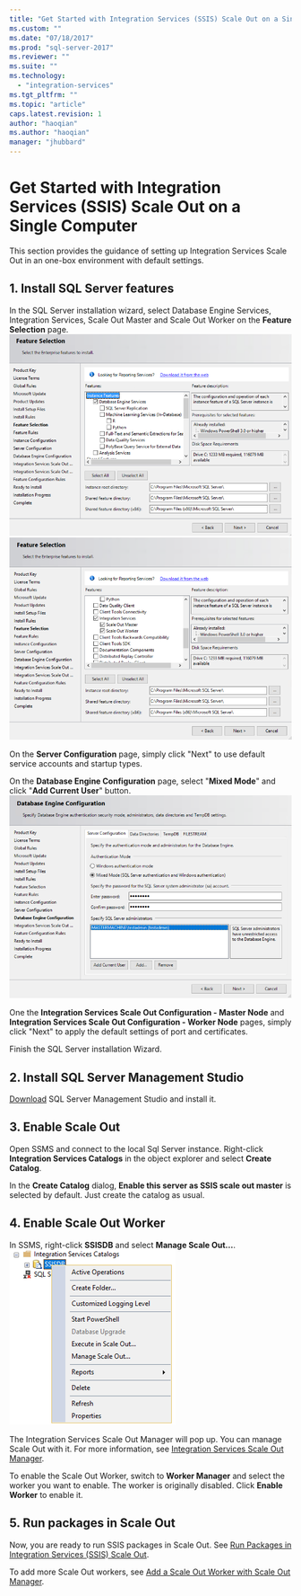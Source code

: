 ```yaml
---
title: "Get Started with Integration Services (SSIS) Scale Out on a Single Computer| Microsoft Docs"
ms.custom: ""
ms.date: "07/18/2017"
ms.prod: "sql-server-2017"
ms.reviewer: ""
ms.suite: ""
ms.technology: 
  - "integration-services"
ms.tgt_pltfrm: ""
ms.topic: "article"
caps.latest.revision: 1
author: "haoqian"
ms.author: "haoqian"
manager: "jhubbard"
---
```

# Get Started with Integration Services (SSIS) Scale Out on a Single Computer
This section provides the guidance of setting up Integration Services Scale Out in an one-box environment with default settings.

## 1. Install SQL Server features
In the SQL Server installation wizard, select Database Engine Services, Integration Services, Scale Out Master and Scale Out Worker on the **Feature Selection** page.
![Feature Select Onebox 1](media/feature-select-onebox1.PNG)
![Feature Select Onebox 2](media/feature-select-onebox2.PNG)

On the **Server Configuration** page, simply click "Next" to use default service accounts and startup types.

On the **Database Engine Configuration** page, select "**Mixed Mode**" and click "**Add Current User**" button. 
![Engine Configuration](media/engine-config.PNG)

One the **Integration Services Scale Out Configuration - Master Node** and **Integration Services Scale Out Configuration - Worker Node** pages, simply click "Next" to apply the default settings of port and certificates.

Finish the SQL Server installation Wizard.

## 2. Install SQL Server Management Studio

[Download](../../ssms/download-sql-server-management-studio-ssms.md)  SQL Server Management Studio and install it.

## 3. Enable Scale Out
Open SSMS and connect to the local Sql Server instance.
Right-click **Integration Services Catalogs** in the object explorer and select **Create Catalog**.

In the **Create Catalog** dialog, **Enable this server as SSIS scale out master** is selected by default. Just create the catalog as usual. 

## 4. Enable Scale Out Worker
In SSMS, right-click **SSISDB** and select **Manage Scale Out...**. 
![Manage Scale Out](media/manage-scale-out.PNG)

The Integration Services Scale Out Manager will pop up. You can manage Scale Out with it. For more information, see [Integration Services Scale Out Manager](integration-services-ssis-scale-out-manager.md).

To enable the Scale Out Worker, switch to **Worker Manager** and select the worker you want to enable. The worker is originally disabled. Click **Enable Worker** to enable it.

## 5. Run packages in Scale Out
Now, you are ready to run SSIS packages in Scale Out. See [Run Packages in Integration Services (SSIS) Scale Out](run-packages-in-integration-services-ssis-scale-out.md).


To add more Scale Out workers, see [Add a Scale Out Worker with Scale Out Manager](add-scale-out-worker.md).
